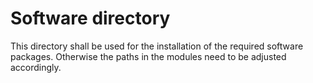 # Software directory
This directory shall be used for the installation of the required software packages. Otherwise the paths in the modules need to be adjusted accordingly.
